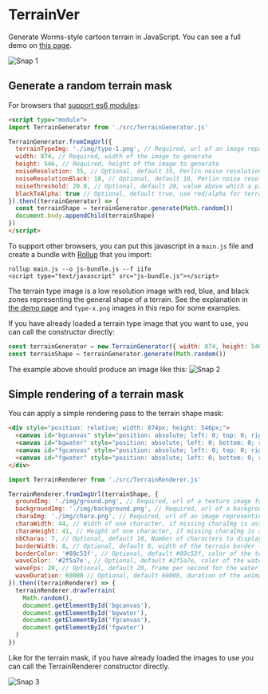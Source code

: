 # TerrainVer
Generate Worms-style cartoon terrain in JavaScript. You can see a full demo on [this page](https://juliango202.com/terrainver/).

![Snap 1](https://juliango202.github.io/img/terrainver/terrain3.png)

## Generate a random terrain mask
For browsers that [support es6 modules](https://caniuse.com/es6-module):
```html
<script type="module">
import TerrainGenerator from './src/TerrainGenerator.js'

TerrainGenerator.fromImgUrl({
  terrainTypeImg: './img/type-1.png', // Required, url of an image representing a terrain type
  width: 874, // Required, width of the image to generate
  height: 546, // Required, height of the image to generate
  noiseResolution: 35, // Optional, default 35, Perlin noise resolution in terrain-type image 'blue' area
  noiseResolutionBlack: 18, // Optional, default 18, Perlin noise resolution in terrain-type 'black' area
  noiseThreshold: 20.0, // Optional, default 20, value above which a pixel is set to noise
  blackToAlpha: true // Optional, default true, use red/alpha for terrain mask, if false red/black will be used
}).then((terrainGenerator) => {
  const terrainShape = terrainGenerator.generate(Math.random())
  document.body.appendChild(terrainShape)
})
</script>
```

To support other browsers, you can put this javascript in a `main.js` file and create a bundle with [Rollup](https://rollupjs.org) that you import:
```
rollup main.js --o js-bundle.js --f iife
<script type="text/javascript" src="js-bundle.js"></script>
```

The terrain type image is a low resolution image with red, blue, and black zones representing the general shape of a terrain.
See the explanation in [the demo page](https://juliango202.com/terrainver/) and `type-x.png` images in this repo for some examples.

If you have already loaded a terrain type image that you want to use, you can call the constructor directly:
```javascript
const terrainGenerator = new TerrainGenerator({ width: 874, height: 546, terrainTypeImg: myImgElt })
const terrainShape = terrainGenerator.generate(Math.random())
```

The example above should produce an image like this:
![Snap 2](https://juliango202.github.io/img/terrainver/shape.png)

## Simple rendering of a terrain mask
You can apply a simple rendering pass to the terrain shape mask:
```html
<div style="position: relative; width: 874px; height: 546px;">
  <canvas id="bgcanvas" style="position: absolute; left: 0; top: 0; right: 0; bottom: 0; z-index: 10;"></canvas>
  <canvas id="bgwater" style="position: absolute; left: 0; bottom: 0; right: 0; z-index: 11;opacity: 0.24;"></canvas>
  <canvas id="fgcanvas" style="position: absolute; left: 0; top: 0; right: 0; bottom: 0; z-index: 12;"></canvas>
  <canvas id="fgwater" style="position: absolute; left: 0; bottom: 0; right: 0; z-index: 13;opacity: 0.45;"></canvas>
</div>
```

```javascript
import TerrainRenderer from './src/TerrainRenderer.js'

TerrainRenderer.fromImgUrl(terrainShape, {
  groundImg: './img/ground.png', // Required, url of a texture image for the terrain ground
  backgroundImg: './img/background.png', // Required, url of a background image
  charaImg: './img/chara.png', // Required, url of an image representing a grid of 'characters' to display
  charaWidth: 44, // Width of one character, if missing charaImg is assumed to be only one character
  charaHeight: 41, // Height of one character, if missing charaImg is assumed to be only one character
  nbCharas: 7, // Optional, default 10, Number of characters to display in the rendering
  borderWidth: 8, // Optional, default 8, width of the terrain border
  borderColor: '#89c53f', // Optional, default #89c53f, color of the terrain border
  waveColor: '#2f5a7e', // Optional, default #2f5a7e, color of the water
  waveFps: 20, // Optional, default 20, frame per second for the water animation
  waveDuration: 60000 // Optional, default 60000, duration of the animation in milliseconds, use 0 for infinite
}).then((terrainRenderer) => {
  terrainRenderer.drawTerrain(
    Math.random(),
    document.getElementById('bgcanvas'),
    document.getElementById('bgwater'),
    document.getElementById('fgcanvas'),
    document.getElementById('fgwater')
  )
})
```

Like for the terrain mask, if you have already loaded the images to use you can call the TerrainRenderer constructor directly.

![Snap 3](https://juliango202.github.io/img/terrainver/terrain4.png)


